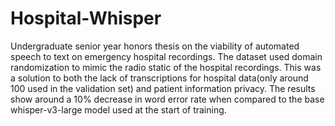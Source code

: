 # Hospital-Whisper
Undergraduate senior year honors thesis on the viability of automated speech to text on emergency hospital recordings.
The dataset used domain randomization to mimic the radio static of the hospital recordings. This was a solution to both the lack of transcriptions for hospital data(only around 100 used in the validation set) and patient information privacy.
The results show around a 10% decrease in word error rate when compared to the base whisper-v3-large model used at the start of training.
